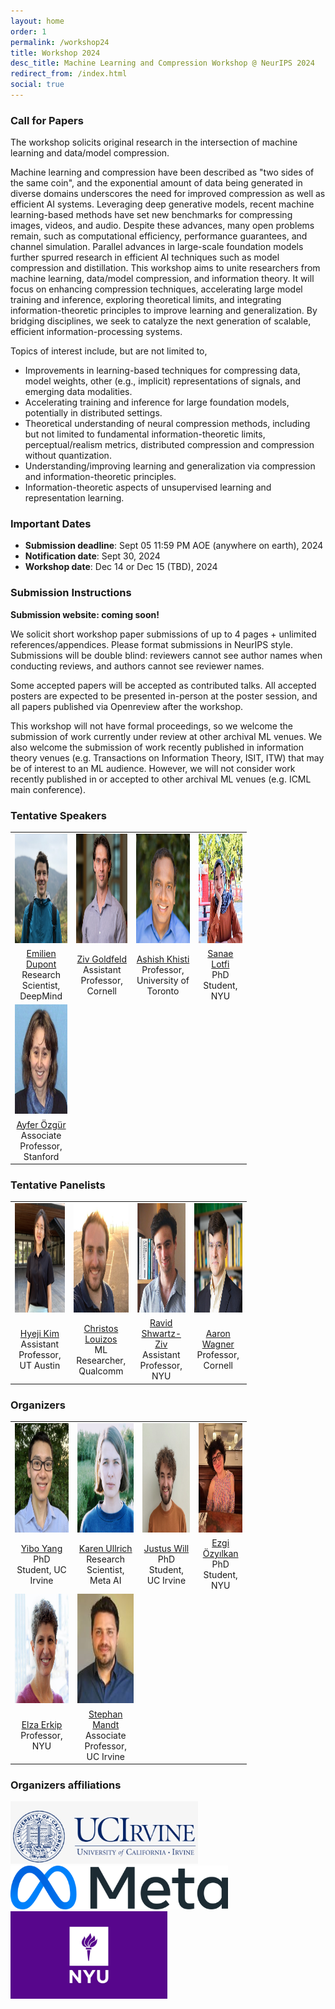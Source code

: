 ```yaml
---
layout: home
order: 1
permalink: /workshop24
title: Workshop 2024
desc_title: Machine Learning and Compression Workshop @ NeurIPS 2024
redirect_from: /index.html
social: true
---
```




### Call for Papers


The workshop solicits original research in the intersection of machine learning and data/model compression.

Machine learning and compression have been described as "two sides of the same coin", and the exponential amount of data being generated in diverse domains underscores the need for improved compression as well as efficient AI systems. Leveraging deep generative models, recent machine learning-based methods have set new benchmarks for compressing images, videos, and audio. Despite these advances, many open problems remain, such as computational efficiency, performance guarantees, and channel simulation. Parallel advances in large-scale foundation models further spurred research in efficient AI techniques such as model compression and distillation. This workshop aims to unite researchers from machine learning, data/model compression, and information theory. It will focus on enhancing compression techniques, accelerating large model training and inference, exploring theoretical limits, and integrating information-theoretic principles to improve learning and generalization. By bridging disciplines, we seek to catalyze the next generation of scalable, efficient information-processing systems.


Topics of interest include, but are not limited to,

* Improvements in learning-based techniques for compressing data, model weights, other (e.g., implicit) representations of signals, and emerging data modalities.
* Accelerating training and inference for large foundation models, potentially in distributed settings.
* Theoretical understanding of neural compression methods, including but not limited to fundamental information-theoretic limits, perceptual/realism metrics, distributed compression and compression without quantization.
* Understanding/improving learning and generalization via compression and information-theoretic principles.
* Information-theoretic aspects of unsupervised learning and representation learning.


<!--
### Call for Reviewers
Please fill out this [Google form](https://docs.google.com/forms/d/e/1FAIpQLSd3L9_o7vAZUSWjWMxi18jZHuIrBaafUBm6v1fTZQorK2o9Qw/viewform) if you are interested in reviewing for the workshop.

~~🏆 **2 free ICML 2023 workshop registrations will be given as "Best Reviewer Awards"** 🏆~~
-->

### Important Dates

* **Submission deadline**: Sept 05 11:59 PM AOE (anywhere on earth), 2024
* **Notification date**: Sept 30, 2024
* **Workshop date**: Dec 14 or Dec 15 (TBD), 2024

### Submission Instructions

<!--**Submission website: [OpenReview](https://openreview.net/group?id=ICML.cc/2023/Workshop/NCW)**-->
**Submission website: coming soon!**

We solicit short workshop paper submissions of up to 4 pages + unlimited references/appendices. Please format submissions in NeurIPS style. Submissions will be double blind: reviewers cannot see author names when conducting reviews, and authors cannot see reviewer names.

Some accepted papers will be accepted as contributed talks. All accepted posters are expected to be presented in-person at the poster session, and all papers published via Openreview after the workshop.

This workshop will not have formal proceedings, so we welcome the submission of work currently under review at other archival ML venues. We also welcome the submission of work recently published in information theory venues (e.g. Transactions on Information Theory, ISIT, ITW) that may be of interest to an ML audience. However, we will not consider work recently published in or accepted to other archival ML venues (e.g. ICML main conference).

<!-- Paper submissions should be made through OpenReview and further information will be available at [CFP]({{ site.baseurl }}{% link _pages/iclr21_call.md %}). Please send your inquiries by email to the organizers at [neural.compression.workshop@gmail.com](mailto:neural.compression.workshop@gmail.com). -->



### Tentative Speakers

<table style="width:75%">
  <tr>
    <td style="text-align:center"><img src="assets/img/emilien_dupont.jpg" height="175"></td>
    <td style="text-align:center"><img src="assets/img/ziv_goldfeld.png" height="175"></td>
    <td style="text-align:center"><img src="assets/img/ashish_khisti.jpg" height="175"></td>
    <td style="text-align:center"><img src="assets/img/sanae_lotfi.jpg" height="175"></td>
  </tr>
  <tr>
    <td style="text-align:center"><a href="https://emiliendupont.github.io/">Emilien Dupont</a> <br> Research Scientist, DeepMind</td>
    <td style="text-align:center"><a href="https://www.ece.cornell.edu/faculty-directory/ziv-goldfeld">Ziv Goldfeld</a> <br> Assistant Professor, Cornell</td>
    <td style="text-align:center"><a href="https://www.ece.utoronto.ca/people/khisti-a/">Ashish Khisti</a> <br> Professor, University of Toronto</td>
    <td style="text-align:center"><a href="https://sanaelotfi.github.io/">Sanae Lotfi</a> <br> PhD Student, NYU</td>
  </tr>
  <tr>
    <td style="text-align:center"><img src="assets/img/ayfer_ozgur.jpg" height="175"></td>
  </tr>
  <tr>
    <td style="text-align:center"><a href="https://web.stanford.edu/~aozgur/">Ayfer Özgür</a> <br> Associate Professor, Stanford</td>
  </tr>
</table>


### Tentative Panelists

<table style="width:75%">
  <tr>
    <td style="text-align:center"><img src="assets/img/hyeji_kim.png" height="175"></td>
    <td style="text-align:center"><img src="assets/img/christos_louizos.jpg" height="175"></td>
    <td style="text-align:center"><img src="assets/img/ravid_shwartz-ziv.png" height="175"></td>
    <td style="text-align:center"><img src="assets/img/aaron_wagner.jpg" height="175"></td>
  </tr>
  <tr>
    <td style="text-align:center"><a href="https://sites.utexas.edu/hkim/">Hyeji Kim</a> <br> Assistant Professor, UT Austin</td>
    <td style="text-align:center"><a href="https://scholar.google.nl/citations?user=xrSUChoAAAAJ&hl=en">Christos Louizos</a> <br> ML Researcher, Qualcomm</td>
    <td style="text-align:center"><a href="https://www.ravid-shwartz-ziv.com/"> Ravid Shwartz-Ziv </a> <br> Assistant Professor, NYU </td>
    <td style="text-align:center"><a href="https://www.ece.cornell.edu/faculty-directory/aaron-b-wagner">Aaron Wagner</a> <br> Professor, Cornell</td>
  </tr>
</table>


### Organizers


<table style="width:75%">
  <tr>
    <td style="text-align:center"><img src="assets/img/yibo_yang.jpg" height="175"></td>
    <td style="text-align:center"><img src="assets/img/karen_ullrich.jpg" height="175"></td>
    <td style="text-align:center"><img src="assets/img/justus_will.jpg" height="175"></td>
    <td style="text-align:center"><img src="assets/img/ezgi_ozyilkan.jpg" height="175"></td>
  </tr>
  <tr>
    <td style="text-align:center"><a href="https://yiboyang.com">Yibo Yang</a> <br> PhD Student, UC Irvine</td>
    <td style="text-align:center"><a href="https://karenullrich.info">Karen Ullrich</a> <br>Research Scientist, Meta AI</td>
    <td style="text-align:center"><a href="https://www.justuswill.com/">Justus Will</a> <br> PhD Student, UC Irvine</td>
    <td style="text-align:center"><a href="https://ezgimez.github.io/">Ezgi Özyılkan</a> <br> PhD Student, NYU</td>
  </tr>
  <tr>
    <td style="text-align:center"><img src="assets/img/elza_erkip.jpg" height="175"></td>
    <td style="text-align:center"><img src="assets/img/stephan_mandt.jpg" height="175"></td>
  </tr>
  <tr>
    <td style="text-align:center"><a href="https://wp.nyu.edu/elza_erkip/">Elza Erkip</a> <br> Professor, NYU</td>
    <td style="text-align:center"><a href="http://www.stephanmandt.com">Stephan Mandt</a> <br> Associate Professor, UC Irvine</td>
  </tr>
</table>


### Organizers affiliations
<td style="text-align:center"><img src="assets/img/logo_uci.jpg" height="100"></td>
<br>

<td style="text-align:center"><img src="assets/img/logo_meta.png" height="70"></td>
<br>

<td style="text-align:center"><img src="assets/img/logo_nyu.png" height="140"></td>

